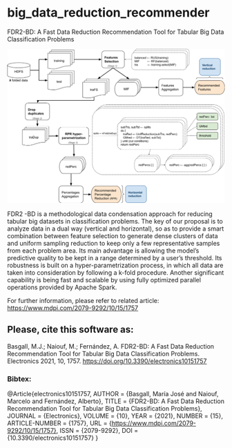 # big_data_reduction_recommender
FDR2-BD: A Fast Data Reduction Recommendation Tool for Tabular Big Data Classification Problems

![The FDR2 -BD’s workflow showing the three main stages of the procedure.](electronics-workflow.png)

FDR2 -BD is a methodological data condensation approach for reducing tabular big datasets in classification problems. The key of our proposal is to analyze data in a dual way (vertical and horizontal), so as to provide a smart combination between feature selection to generate dense clusters of data and uniform sampling reduction to keep only a few representative samples from each problem area. Its main advantage is allowing the model’s predictive quality to be kept in a range determined by a user’s threshold. Its robustness is built on a hyper-parametrization process, in which all data are taken into consideration by following a k-fold procedure. Another significant capability is being fast and scalable by using fully optimized parallel operations provided by Apache Spark.

For further information, please refer to related article: https://www.mdpi.com/2079-9292/10/15/1757

## Please, cite this software as:
Basgall, M.J.; Naiouf, M.; Fernández, A. FDR2-BD: A Fast Data Reduction Recommendation Tool for Tabular Big Data Classification Problems. Electronics 2021, 10, 1757. https://doi.org/10.3390/electronics10151757


### Bibtex:
@Article{electronics10151757,
AUTHOR = {Basgall, María José and Naiouf, Marcelo and Fernández, Alberto},
TITLE = {FDR2-BD: A Fast Data Reduction Recommendation Tool for Tabular Big Data Classification Problems},
JOURNAL = {Electronics},
VOLUME = {10},
YEAR = {2021},
NUMBER = {15},
ARTICLE-NUMBER = {1757},
URL = {https://www.mdpi.com/2079-9292/10/15/1757},
ISSN = {2079-9292},
DOI = {10.3390/electronics10151757}
}
